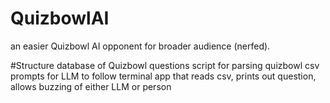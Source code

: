 # QuizbowlAI
an easier Quizbowl AI opponent for broader audience (nerfed).

#Structure
database of Quizbowl questions
script for parsing quizbowl csv
prompts for LLM to follow
terminal app that reads csv, prints out question, allows buzzing of either LLM or person
